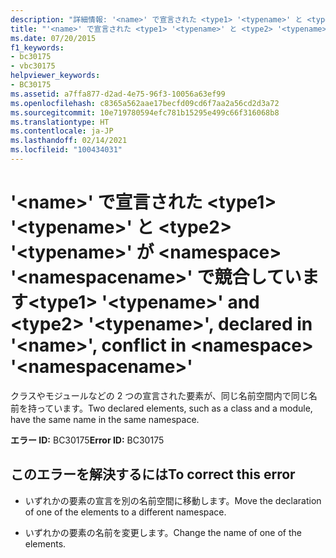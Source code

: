```yaml
---
description: "詳細情報: '<name>' で宣言された <type1> '<typename>' と <type2> '<typename>' が <namespace> '<namespacename>' で競合しています"
title: "'<name>' で宣言された <type1> '<typename>' と <type2> '<typename>' が <namespace> '<namespacename>' で競合しています"
ms.date: 07/20/2015
f1_keywords:
- bc30175
- vbc30175
helpviewer_keywords:
- BC30175
ms.assetid: a7ffa877-d2ad-4e75-96f3-10056a63ef99
ms.openlocfilehash: c8365a562aae17becfd09cd6f7aa2a56cd2d3a72
ms.sourcegitcommit: 10e719780594efc781b15295e499c66f316068b8
ms.translationtype: HT
ms.contentlocale: ja-JP
ms.lasthandoff: 02/14/2021
ms.locfileid: "100434031"
---
```

# <a name="type1-typename-and-type2-typename-declared-in-name-conflict-in-namespace-namespacename"></a><span data-ttu-id="d4313-103">'\<name>' で宣言された \<type1> '\<typename>' と \<type2> '\<typename>' が \<namespace> '\<namespacename>' で競合しています</span><span class="sxs-lookup"><span data-stu-id="d4313-103">\<type1> '\<typename>' and \<type2> '\<typename>', declared in '\<name>', conflict in \<namespace> '\<namespacename>'</span></span>

<span data-ttu-id="d4313-104">クラスやモジュールなどの 2 つの宣言された要素が、同じ名前空間内で同じ名前を持っています。</span><span class="sxs-lookup"><span data-stu-id="d4313-104">Two declared elements, such as a class and a module, have the same name in the same namespace.</span></span>  
  
 <span data-ttu-id="d4313-105">**エラー ID:** BC30175</span><span class="sxs-lookup"><span data-stu-id="d4313-105">**Error ID:** BC30175</span></span>  
  
## <a name="to-correct-this-error"></a><span data-ttu-id="d4313-106">このエラーを解決するには</span><span class="sxs-lookup"><span data-stu-id="d4313-106">To correct this error</span></span>  
  
- <span data-ttu-id="d4313-107">いずれかの要素の宣言を別の名前空間に移動します。</span><span class="sxs-lookup"><span data-stu-id="d4313-107">Move the declaration of one of the elements to a different namespace.</span></span>  
  
- <span data-ttu-id="d4313-108">いずれかの要素の名前を変更します。</span><span class="sxs-lookup"><span data-stu-id="d4313-108">Change the name of one of the elements.</span></span>
